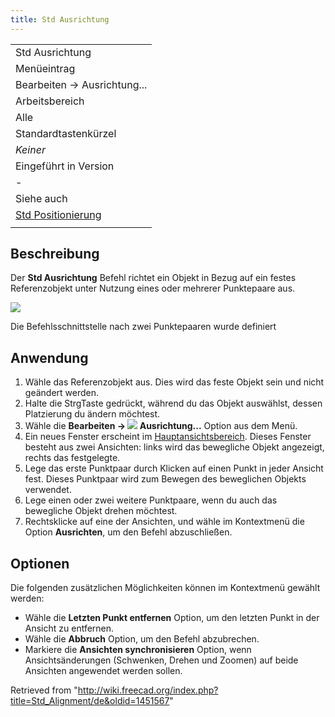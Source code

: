 ```yaml
---
title: Std Ausrichtung
---
```


|                                                            |
| ---------------------------------------------------------- |
| Std Ausrichtung                                            |
| Menüeintrag                                                |
| Bearbeiten → Ausrichtung...                                |
| Arbeitsbereich                                             |
| Alle                                                       |
| Standardtastenkürzel                                       |
| _Keiner_                                                   |
| Eingeführt in Version                                      |
| -                                                          |
| Siehe auch                                                 |
| [Std Positionierung](/Std_Placement/de "Std Placement/de") |
|                                                            |

## Beschreibung

Der **Std Ausrichtung** Befehl richtet ein Objekt in Bezug auf ein festes Referenzobjekt unter Nutzung eines oder mehrerer Punktepaare aus.

![](/images/Std_Alignment_example.png)

Die Befehlsschnittstelle nach zwei Punktepaaren wurde definiert

## Anwendung

1. Wähle das Referenzobjekt aus. Dies wird das feste Objekt sein und nicht geändert werden.
2. Halte die StrgTaste gedrückt, während du das Objekt auswählst, dessen Platzierung du ändern möchtest.
3. Wähle die **Bearbeiten → ![](/images/Std_Alignment.svg) Ausrichtung...** Option aus dem Menü.
4. Ein neues Fenster erscheint im [Hauptansichtsbereich](/Main_view_area/de "Main view area/de"). Dieses Fenster besteht aus zwei Ansichten: links wird das bewegliche Objekt angezeigt, rechts das festgelegte.
5. Lege das erste Punktpaar durch Klicken auf einen Punkt in jeder Ansicht fest. Dieses Punktpaar wird zum Bewegen des beweglichen Objekts verwendet.
6. Lege einen oder zwei weitere Punktpaare, wenn du auch das bewegliche Objekt drehen möchtest.
7. Rechtsklicke auf eine der Ansichten, und wähle im Kontextmenü die Option **Ausrichten**, um den Befehl abzuschließen.

## Optionen

Die folgenden zusätzlichen Möglichkeiten können im Kontextmenü gewählt werden:

- Wähle die **Letzten Punkt entfernen** Option, um den letzten Punkt in der Ansicht zu entfernen.
- Wähle die **Abbruch** Option, um den Befehl abzubrechen.
- Markiere die **Ansichten synchronisieren** Option, wenn Ansichtsänderungen (Schwenken, Drehen und Zoomen) auf beide Ansichten angewendet werden sollen.

Retrieved from "<http://wiki.freecad.org/index.php?title=Std_Alignment/de&oldid=1451567>"
